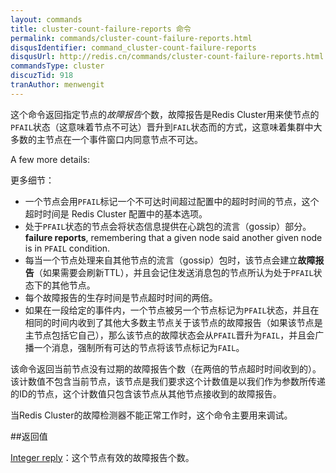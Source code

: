 ```yaml
---
layout: commands
title: cluster-count-failure-reports 命令
permalink: commands/cluster-count-failure-reports.html
disqusIdentifier: command_cluster-count-failure-reports
disqusUrl: http://redis.cn/commands/cluster-count-failure-reports.html
commandsType: cluster
discuzTid: 918
tranAuthor: menwengit
---
```


这个命令返回指定节点的*故障报告*个数，故障报告是Redis Cluster用来使节点的`PFAIL`状态（这意味着节点不可达）晋升到`FAIL`状态而的方式，这意味着集群中大多数的主节点在一个事件窗口内同意节点不可达。

A few more details:

更多细节：

* 一个节点会用`PFAIL`标记一个不可达时间超过配置中的超时时间的节点，这个超时时间是 Redis Cluster 配置中的基本选项。
* 处于`PFAIL`状态的节点会将状态信息提供在心跳包的流言（gossip）部分。
**failure reports**, remembering that a given node said another given node is in `PFAIL` condition.
* 每当一个节点处理来自其他节点的流言（gossip）包时，该节点会建立**故障报告**（如果需要会刷新TTL），并且会记住发送消息包的节点所认为处于`PFAIL`状态下的其他节点。
* 每个故障报告的生存时间是节点超时时间的两倍。
* 如果在一段给定的事件内，一个节点被另一个节点标记为`PFAIL`状态，并且在相同的时间内收到了其他大多数主节点关于该节点的故障报告（如果该节点是主节点包括它自己），那么该节点的故障状态会从`PFAIL`晋升为`FAIL`，并且会广播一个消息，强制所有可达的节点将该节点标记为`FAIL`。

该命令返回当前节点没有过期的故障报告个数（在两倍的节点超时时间收到的）。该计数值不包含当前节点，该节点是我们要求这个计数值是以我们作为参数所传递的ID的节点，这个计数值只包含该节点从其他节点接收到的故障报告。

当Redis Cluster的故障检测器不能正常工作时，这个命令主要用来调试。


##返回值

[Integer reply](http://www.redis.cn/topics/protocol.html#integer-reply)：这个节点有效的故障报告个数。